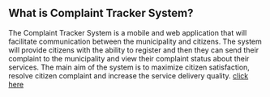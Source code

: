 ## What is Complaint Tracker System?

The Complaint Tracker System is a mobile and web application that will facilitate communication between
the municipality and citizens. The system will provide citizens with the ability to register and then they can
send their complaint to the municipality and view their complaint status about their services. The main aim
of the system is to maximize citizen satisfaction, resolve citizen complaint and increase the service delivery
quality. [click here](https://drive.google.com/file/d/0B8nGH8-WBYjCaGVZZFpubjJZTkk/view?usp=sharing)
